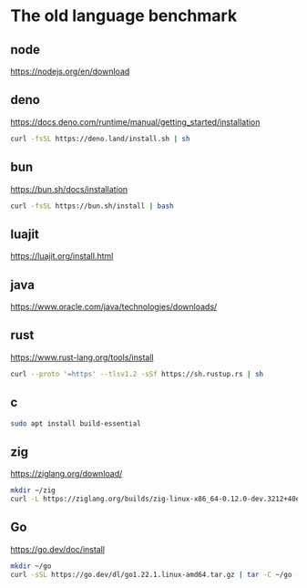 # The old language benchmark


## node
https://nodejs.org/en/download

## deno
https://docs.deno.com/runtime/manual/getting_started/installation
```sh
curl -fsSL https://deno.land/install.sh | sh
```

## bun
https://bun.sh/docs/installation
```sh
curl -fsSL https://bun.sh/install | bash
```

## luajit
https://luajit.org/install.html


## java
https://www.oracle.com/java/technologies/downloads/

## rust
https://www.rust-lang.org/tools/install
```sh
curl --proto '=https' --tlsv1.2 -sSf https://sh.rustup.rs | sh
```

## c
```sh
sudo apt install build-essential
```

## zig
https://ziglang.org/download/
```sh
mkdir ~/zig
curl -L https://ziglang.org/builds/zig-linux-x86_64-0.12.0-dev.3212+40e64245f.tar.xz | tar -xJ -C ~/zig --strip-components=1
```

## Go
https://go.dev/doc/install
```sh
mkdir ~/go
curl -sSL https://go.dev/dl/go1.22.1.linux-amd64.tar.gz | tar -C ~/go -xz
```
